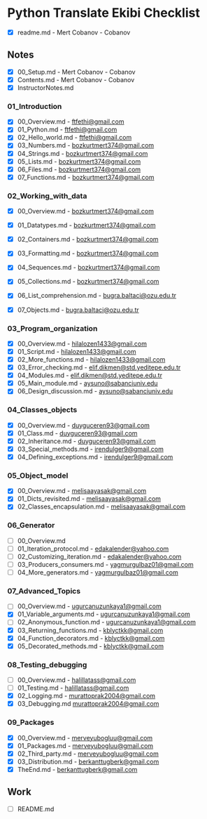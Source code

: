 # Python Translate Ekibi Checklist

- [x] readme.md - Mert Cobanov - Cobanov

## Notes

- [x] 00_Setup.md - Mert Cobanov - Cobanov
- [x] Contents.md - Mert Cobanov - Cobanov
- [x] InstructorNotes.md

### 01_Introduction
- [x] 00_Overview.md - 	ftfethi@gmail.com
- [x] 01_Python.md - 	ftfethi@gmail.com
- [x] 02_Hello_world.md - 	ftfethi@gmail.com
- [x] 03_Numbers.md - bozkurtmert374@gmail.com
- [x] 04_Strings.md - bozkurtmert374@gmail.com
- [x] 05_Lists.md - bozkurtmert374@gmail.com
- [x] 06_Files.md - bozkurtmert374@gmail.com
- [x] 07_Functions.md - bozkurtmert374@gmail.com

### 02_Working_with_data
- [x] 00_Overview.md - bozkurtmert374@gmail.com
- [x] 01_Datatypes.md - bozkurtmert374@gmail.com
- [x] 02_Containers.md - bozkurtmert374@gmail.com
- [x] 03_Formatting.md - bozkurtmert374@gmail.com
- [x] 04_Sequences.md - bozkurtmert374@gmail.com
- [x] 05_Collections.md - bozkurtmert374@gmail.com
- [x] 06_List_comprehension.md - bugra.baltaci@ozu.edu.tr
- [x] 07_Objects.md - bugra.baltaci@ozu.edu.tr


### 03_Program_organization
- [x] 00_Overview.md - hilalozen1433@gmail.com
- [x] 01_Script.md - hilalozen1433@gmail.com
- [x] 02_More_functions.md - hilalozen1433@gmail.com
- [x] 03_Error_checking.md - elif.dikmen@std.yeditepe.edu.tr
- [x] 04_Modules.md - elif.dikmen@std.yeditepe.edu.tr
- [x] 05_Main_module.md - aysuno@sabanciuniv.edu
- [x] 06_Design_discussion.md - aysuno@sabanciuniv.edu

### 04_Classes_objects
- [x] 00_Overview.md - duyguceren93@gmail.com
- [x] 01_Class.md - duyguceren93@gmail.com
- [x] 02_Inheritance.md - duyguceren93@gmail.com
- [x] 03_Special_methods.md - irendulger9@gmail.com
- [x] 04_Defining_exceptions.md - irendulger9@gmail.com

### 05_Object_model
- [x] 00_Overview.md - melisaayasak@gmail.com
- [x] 01_Dicts_revisited.md - melisaayasak@gmail.com
- [x] 02_Classes_encapsulation.md - melisaayasak@gmail.com

### 06_Generator
- [ ] 00_Overview.md
- [ ] 01_Iteration_protocol.md - edakalender@yahoo.com
- [ ] 02_Customizing_iteration.md - edakalender@yahoo.com
- [ ] 03_Producers_consumers.md - yagmurgulbaz01@gmail.com
- [ ] 04_More_generators.md - yagmurgulbaz01@gmail.com
### 07_Advanced_Topics
- [ ] 00_Overview.md - ugurcanuzunkaya1@gmail.com
- [x] 01_Variable_arguments.md - ugurcanuzunkaya1@gmail.com
- [ ] 02_Anonymous_function.md - ugurcanuzunkaya1@gmail.com
- [x] 03_Returning_functions.md - kblyctkk@gmail.com
- [x] 04_Function_decorators.md - kblyctkk@gmail.com
- [x] 05_Decorated_methods.md - kblyctkk@gmail.com

### 08_Testing_debugging
- [ ] 00_Overview.md - halillatass@gmail.com
- [ ] 01_Testing.md - halillatass@gmail.com
- [x] 02_Logging.md - murattoprak2004@gmail.com
- [x] 03_Debugging.md murattoprak2004@gmail.com

### 09_Packages
- [x] 00_Overview.md - merveyubogluu@gmail.com
- [x] 01_Packages.md - merveyubogluu@gmail.com
- [x] 02_Third_party.md - merveyubogluu@gmail.com
- [x] 03_Distribution.md - berkanttugberk@gmail.com
- [x] TheEnd.md - berkanttugberk@gmail.com

## Work 
- [ ] README.md